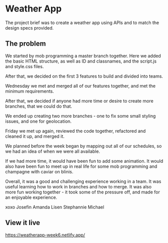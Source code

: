 # Weather App

The project brief was to create a weather app using APIs and to match the design specs provided.

## The problem

We started by mob programming a master branch together. Here we added the basic HTML structure, as well as ID and classnames, and the script.js and style.css files.

After that, we decided on the first 3 features to build and divided into teams.

Wednesday we met and merged all of our features together, and met the minimum requirements.

After that, we decided if anyone had more time or desire to create more branches, that we could do that.

We ended up creating two more branches - one to fix some small styling issues, and one for geolocation.

Friday we met up again, reviewed the code together, refactored and cleaned it up, and merged it.

We planned before the week began by mapping out all of our schedules, so we had an idea of when we were all available.

If we had more time, it would have been fun to add some animation. It would also have been fun to meet up in real life for some mob programming and champagne with caviar on blinis.

Overall, it was a good and challenging experience working in a team. It was useful learning how to work in branches and how to merge. It was also more fun working together - it took some of the pressure off, and made for an enjoyable experience.

xoxo
Josefin
Amanda
Lisen
Stephannie
Michael

## View it live

https://weatherapp-week6.netlify.app/
